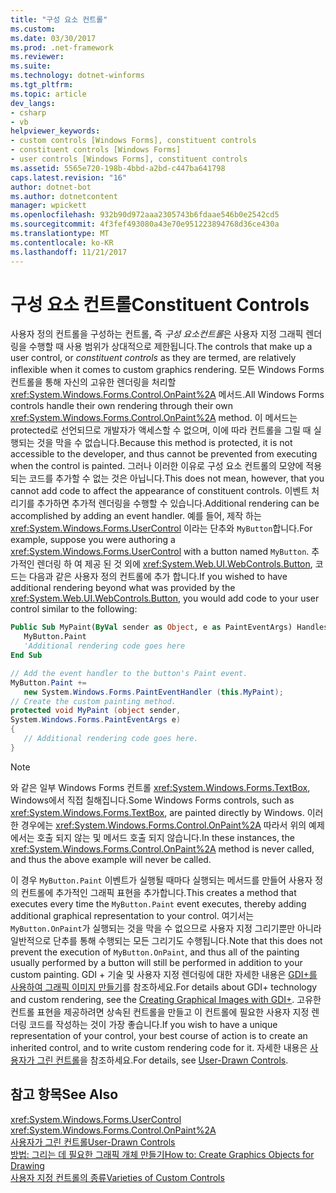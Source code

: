 ```yaml
---
title: "구성 요소 컨트롤"
ms.custom: 
ms.date: 03/30/2017
ms.prod: .net-framework
ms.reviewer: 
ms.suite: 
ms.technology: dotnet-winforms
ms.tgt_pltfrm: 
ms.topic: article
dev_langs:
- csharp
- vb
helpviewer_keywords:
- custom controls [Windows Forms], constituent controls
- constituent controls [Windows Forms]
- user controls [Windows Forms], constituent controls
ms.assetid: 5565e720-198b-4bbd-a2bd-c447ba641798
caps.latest.revision: "16"
author: dotnet-bot
ms.author: dotnetcontent
manager: wpickett
ms.openlocfilehash: 932b90d972aaa2305743b6fdaae546b0e2542cd5
ms.sourcegitcommit: 4f3fef493080a43e70e951223894768d36ce430a
ms.translationtype: MT
ms.contentlocale: ko-KR
ms.lasthandoff: 11/21/2017
---
```

# <a name="constituent-controls"></a><span data-ttu-id="2fef0-102">구성 요소 컨트롤</span><span class="sxs-lookup"><span data-stu-id="2fef0-102">Constituent Controls</span></span>
<span data-ttu-id="2fef0-103">사용자 정의 컨트롤을 구성하는 컨트롤, 즉 *구성 요소컨트롤*은 사용자 지정 그래픽 렌더링을 수행할 때 사용 범위가 상대적으로 제한됩니다.</span><span class="sxs-lookup"><span data-stu-id="2fef0-103">The controls that make up a user control, or *constituent controls* as they are termed, are relatively inflexible when it comes to custom graphics rendering.</span></span> <span data-ttu-id="2fef0-104">모든 Windows Forms 컨트롤을 통해 자신의 고유한 렌더링을 처리할 <xref:System.Windows.Forms.Control.OnPaint%2A> 메서드.</span><span class="sxs-lookup"><span data-stu-id="2fef0-104">All Windows Forms controls handle their own rendering through their own <xref:System.Windows.Forms.Control.OnPaint%2A> method.</span></span> <span data-ttu-id="2fef0-105">이 메서드는 protected로 선언되므로 개발자가 액세스할 수 없으며, 이에 따라 컨트롤을 그릴 때 실행되는 것을 막을 수 없습니다.</span><span class="sxs-lookup"><span data-stu-id="2fef0-105">Because this method is protected, it is not accessible to the developer, and thus cannot be prevented from executing when the control is painted.</span></span> <span data-ttu-id="2fef0-106">그러나 이러한 이유로 구성 요소 컨트롤의 모양에 적용되는 코드를 추가할 수 없는 것은 아닙니다.</span><span class="sxs-lookup"><span data-stu-id="2fef0-106">This does not mean, however, that you cannot add code to affect the appearance of constituent controls.</span></span> <span data-ttu-id="2fef0-107">이벤트 처리기를 추가하면 추가적 렌더링을 수행할 수 있습니다.</span><span class="sxs-lookup"><span data-stu-id="2fef0-107">Additional rendering can be accomplished by adding an event handler.</span></span> <span data-ttu-id="2fef0-108">예를 들어, 제작 하는 <xref:System.Windows.Forms.UserControl> 이라는 단추와 `MyButton`합니다.</span><span class="sxs-lookup"><span data-stu-id="2fef0-108">For example, suppose you were authoring a <xref:System.Windows.Forms.UserControl> with a button named `MyButton`.</span></span> <span data-ttu-id="2fef0-109">추가적인 렌더링 하 여 제공 된 것 외에 <xref:System.Web.UI.WebControls.Button>, 코드는 다음과 같은 사용자 정의 컨트롤에 추가 합니다.</span><span class="sxs-lookup"><span data-stu-id="2fef0-109">If you wished to have additional rendering beyond what was provided by the <xref:System.Web.UI.WebControls.Button>, you would add code to your user control similar to the following:</span></span>  
  
```vb  
Public Sub MyPaint(ByVal sender as Object, e as PaintEventArgs) Handles _  
   MyButton.Paint  
   'Additional rendering code goes here  
End Sub  
```  
  
```csharp  
// Add the event handler to the button's Paint event.  
MyButton.Paint +=   
   new System.Windows.Forms.PaintEventHandler (this.MyPaint);  
// Create the custom painting method.  
protected void MyPaint (object sender,   
System.Windows.Forms.PaintEventArgs e)  
{  
   // Additional rendering code goes here.  
}  
```  
  
> [!NOTE]
>  <span data-ttu-id="2fef0-110">와 같은 일부 Windows Forms 컨트롤 <xref:System.Windows.Forms.TextBox>, Windows에서 직접 칠해집니다.</span><span class="sxs-lookup"><span data-stu-id="2fef0-110">Some Windows Forms controls, such as <xref:System.Windows.Forms.TextBox>, are painted directly by Windows.</span></span> <span data-ttu-id="2fef0-111">이러한 경우에는 <xref:System.Windows.Forms.Control.OnPaint%2A> 따라서 위의 예제에서는 호출 되지 않는 및 메서드 호출 되지 않습니다.</span><span class="sxs-lookup"><span data-stu-id="2fef0-111">In these instances, the <xref:System.Windows.Forms.Control.OnPaint%2A> method is never called, and thus the above example will never be called.</span></span>  
  
 <span data-ttu-id="2fef0-112">이 경우 `MyButton.Paint` 이벤트가 실행될 때마다 실행되는 메서드를 만들어 사용자 정의 컨트롤에 추가적인 그래픽 표현을 추가합니다.</span><span class="sxs-lookup"><span data-stu-id="2fef0-112">This creates a method that executes every time the `MyButton.Paint` event executes, thereby adding additional graphical representation to your control.</span></span> <span data-ttu-id="2fef0-113">여기서는 `MyButton.OnPaint`가 실행되는 것을 막을 수 없으므로 사용자 지정 그리기뿐만 아니라 일반적으로 단추를 통해 수행되는 모든 그리기도 수행됩니다.</span><span class="sxs-lookup"><span data-stu-id="2fef0-113">Note that this does not prevent the execution of `MyButton.OnPaint`, and thus all of the painting usually performed by a button will still be performed in addition to your custom painting.</span></span> <span data-ttu-id="2fef0-114">GDI + 기술 및 사용자 지정 렌더링에 대한 자세한 내용은 [GDI+를 사용하여 그래픽 이미지 만들기](../../../../docs/framework/winforms/advanced/how-to-create-graphics-objects-for-drawing.md)를 참조하세요.</span><span class="sxs-lookup"><span data-stu-id="2fef0-114">For details about GDI+ technology and custom rendering, see the [Creating Graphical Images with GDI+](../../../../docs/framework/winforms/advanced/how-to-create-graphics-objects-for-drawing.md).</span></span> <span data-ttu-id="2fef0-115">고유한 컨트롤 표현을 제공하려면 상속된 컨트롤을 만들고 이 컨트롤에 필요한 사용자 지정 렌더링 코드를 작성하는 것이 가장 좋습니다.</span><span class="sxs-lookup"><span data-stu-id="2fef0-115">If you wish to have a unique representation of your control, your best course of action is to create an inherited control, and to write custom rendering code for it.</span></span> <span data-ttu-id="2fef0-116">자세한 내용은 [사용자가 그린 컨트롤](../../../../docs/framework/winforms/controls/user-drawn-controls.md)을 참조하세요.</span><span class="sxs-lookup"><span data-stu-id="2fef0-116">For details, see [User-Drawn Controls](../../../../docs/framework/winforms/controls/user-drawn-controls.md).</span></span>  
  
## <a name="see-also"></a><span data-ttu-id="2fef0-117">참고 항목</span><span class="sxs-lookup"><span data-stu-id="2fef0-117">See Also</span></span>  
 <xref:System.Windows.Forms.UserControl>  
 <xref:System.Windows.Forms.Control.OnPaint%2A>  
 [<span data-ttu-id="2fef0-118">사용자가 그린 컨트롤</span><span class="sxs-lookup"><span data-stu-id="2fef0-118">User-Drawn Controls</span></span>](../../../../docs/framework/winforms/controls/user-drawn-controls.md)  
 [<span data-ttu-id="2fef0-119">방법: 그리는 데 필요한 그래픽 개체 만들기</span><span class="sxs-lookup"><span data-stu-id="2fef0-119">How to: Create Graphics Objects for Drawing</span></span>](../../../../docs/framework/winforms/advanced/how-to-create-graphics-objects-for-drawing.md)  
 [<span data-ttu-id="2fef0-120">사용자 지정 컨트롤의 종류</span><span class="sxs-lookup"><span data-stu-id="2fef0-120">Varieties of Custom Controls</span></span>](../../../../docs/framework/winforms/controls/varieties-of-custom-controls.md)
